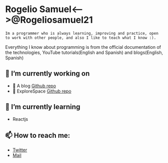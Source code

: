 # Rogelio Samuel<-->@Rogeliosamuel21
```Im a programmer who is always learning, improving and practice, open to work with other people, and also I like to teach what I know :).```

Everything I know about programming is from the official documentation of the technologies, YouTube tutorials(English and Spanish) and blogs(English, Spanish)

## :dart: I’m currently working on
- :speech_balloon: A blog [Github repo](https://github.com/rogeliosamuel621/blog)
- :dizzy: ExploreSpace [Github repo](https://github.com/rogeliosamuel621/ExploreSpace)

## :green_book: I’m currently learning
- Reactjs

## 📫 How to reach me:
- [Twitter](https://twitter.com/rogeliosamuel21)
- [Mail](https://rogeliosamuel621@gmail.com)
<!--
- 🔭 I’m currently working on ...
- 🌱 I’m currently learning ...
- 👯 I’m looking to collaborate on ...
- 🤔 I’m looking for help with ...
- 💬 Ask me about ...
- 📫 How to reach me: ...
- 😄 Pronouns: ...
- ⚡ Fun fact: ...
-->
